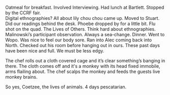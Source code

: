 Oatmeal for breakfast. Involved Interviewing. Had lunch at Bartlett. Stopped by the CCRF fair.   
Digital ethnographies? All about lily chou chou came up. Moved to Stuart. Did our readings behind the desk. Phoebe dropped by for a little bit. Flu shot on the quad. The Lives of Others. Think hard about ethnographies. Malinowski’s participant observation. Always a sea-change. Dinner. Went to Wopo. Was nice to feel our body sore. Ran into Alec coming back into North. Checked out his room before hanging out in ours. These past days have been nice and full. We must be less edgy.

The chef rolls out a cloth covered cage and it’s clear something’s banging in there. The cloth comes off and it's a monkey with its head fixed immobile, arms flailing about. The chef scalps the monkey and feeds the guests live monkey brains.

So yes, Coetzee, the lives of animals. 4 days pescatarian.
